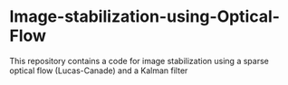 # Image-stabilization-using-Optical-Flow

This repository contains a code for image stabilization using a sparse optical flow (Lucas-Canade) and a Kalman filter

